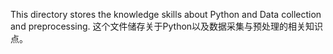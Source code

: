 This directory stores the knowledge skills about Python and Data collection and preprocessing.
这个文件储存关于Python以及数据采集与预处理的相关知识点。
